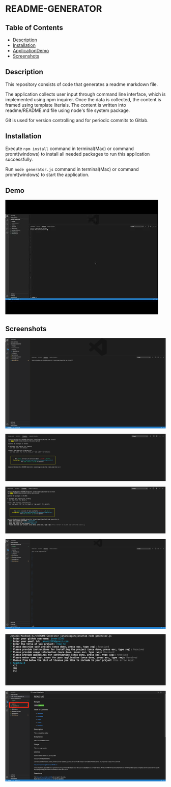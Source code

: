 # README-GENERATOR

## Table of Contents

* [Description](#description)
* [Installation](#installation)
* [ApplicationDemo](#demo)
* [Screenshots](#screenshots)



## Description 

This repository consists of code that generates a readme markdown file.

The application collects user input through command line interface, which is implemented using npm inquirer. Once the data is collected, the content is framed using template literials. The content is written into readme/README.md file using node's file system package.

Git is used for version controlling and for periodic commits to Gitlab.

## Installation

Execute ``` npm install ``` command in terminal(Mac) or command promt(windows) to install all needed packages to run this application successfully.

Run ``` node generator.js ``` command in terminal(Mac) or command promt(windows) to start the application.


## Demo

[![Demo-youtube](images/0.jpg)](http://www.youtube.com/watch?v=SpoCfg8f39U "Demo")


## Screenshots
<img src="images/1.png"><br>

<img src="images/2.png"><br>

<img src="images/3.png"><br>

<img src="images/4.png"><br>

<img src="images/5.png"><br>

<img src="images/6.png"><br>